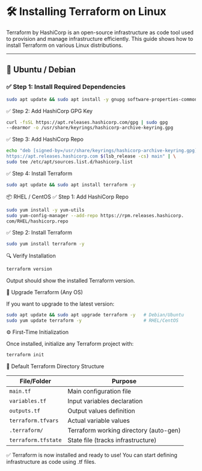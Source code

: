 # 🛠️ Installing Terraform on Linux

Terraform by HashiCorp is an open-source infrastructure as code tool used to provision and manage infrastructure efficiently. This guide shows how to install Terraform on various Linux distributions.

---

## 🐧 Ubuntu / Debian

### ✅ Step 1: Install Required Dependencies

```bash
sudo apt update && sudo apt install -y gnupg software-properties-common curl
```
✅ Step 2: Add HashiCorp GPG Key

```bash
curl -fsSL https://apt.releases.hashicorp.com/gpg | sudo gpg 
--dearmor -o /usr/share/keyrings/hashicorp-archive-keyring.gpg
```
✅ Step 3: Add HashiCorp Repo

```bash
echo "deb [signed-by=/usr/share/keyrings/hashicorp-archive-keyring.gpg] \
https://apt.releases.hashicorp.com $(lsb_release -cs) main" | \
sudo tee /etc/apt/sources.list.d/hashicorp.list
```
✅ Step 4: Install Terraform

```bash
sudo apt update && sudo apt install terraform -y
```
📦 RHEL / CentOS
✅ Step 1: Add HashiCorp Repo

```bash
sudo yum install -y yum-utils
sudo yum-config-manager --add-repo https://rpm.releases.hashicorp.
com/RHEL/hashicorp.repo
```
✅ Step 2: Install Terraform

```bash
sudo yum install terraform -y
```
🔍 Verify Installation

```bash
terraform version

```
Output should show the installed Terraform version.

🔄 Upgrade Terraform (Any OS)

If you want to upgrade to the latest version:

```bash
sudo apt update && sudo apt upgrade terraform -y   # Debian/Ubuntu
sudo yum update terraform -y                       # RHEL/CentOS
```
⚙️ First-Time Initialization

Once installed, initialize any Terraform project with:

```bash
terraform init
```
📁 Default Terraform Directory Structure

| File/Folder         | Purpose                                |
| ------------------- | -------------------------------------- |
| `main.tf`           | Main configuration file                |
| `variables.tf`      | Input variables declaration            |
| `outputs.tf`        | Output values definition               |
| `terraform.tfvars`  | Actual variable values                 |
| `.terraform/`       | Terraform working directory (auto-gen) |
| `terraform.tfstate` | State file (tracks infrastructure)     |





✅ Terraform is now installed and ready to use!
You can start defining infrastructure as code using .tf files.